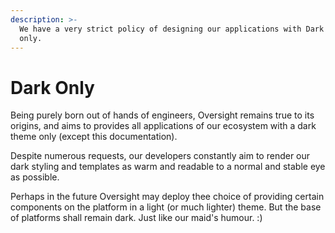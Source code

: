 ```yaml
---
description: >-
  We have a very strict policy of designing our applications with Dark theme
  only.
---
```


# Dark Only

Being purely born out of hands of engineers, Oversight remains true to its origins, and aims to provides all applications of our ecosystem with a dark theme only \(except this documentation\).

Despite numerous requests, our developers constantly aim to render our dark styling and templates as warm and readable to a normal and stable eye as possible. 

Perhaps in the future Oversight may deploy thee choice of providing certain components on the platform in a light \(or much lighter\) theme. But the base of platforms shall remain dark. Just like our maid's humour. :\)

